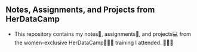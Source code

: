 ## Notes, Assignments, and Projects from HerDataCamp
- This repository contains my notes📓, assignments📝, and projects💻 from the women-exclusive HerDataCamp👩🏻‍💻 training I attended. 🚀🌈✨

